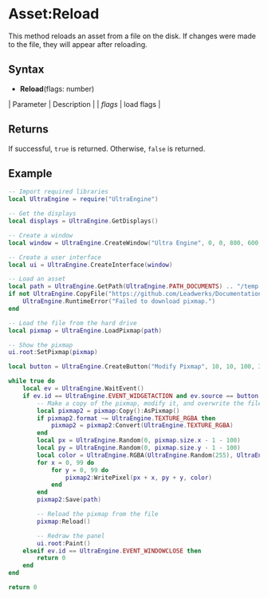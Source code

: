# Asset:Reload

This method reloads an asset from a file on the disk. If changes were made to the file, they will appear after reloading.

## Syntax

- **Reload**(flags: number)

| Parameter | Description |
| *flags* | load flags |

## Returns

If successful, `true` is returned. Otherwise, `false` is returned.

## Example

```lua
-- Import required libraries
local UltraEngine = require("UltraEngine")

-- Get the displays
local displays = UltraEngine.GetDisplays()

-- Create a window
local window = UltraEngine.CreateWindow("Ultra Engine", 0, 0, 800, 600, displays[1])

-- Create a user interface
local ui = UltraEngine.CreateInterface(window)

-- Load an asset
local path = UltraEngine.GetPath(UltraEngine.PATH_DOCUMENTS) .. "/temp.dds"
if not UltraEngine.CopyFile("https://github.com/Leadwerks/Documentation/raw/master/Assets/Materials/Ground/dirt01.dds", path) then
    UltraEngine.RuntimeError("Failed to download pixmap.")
end

-- Load the file from the hard drive
local pixmap = UltraEngine.LoadPixmap(path)

-- Show the pixmap
ui.root:SetPixmap(pixmap)

local button = UltraEngine.CreateButton("Modify Pixmap", 10, 10, 100, 30, ui.root)

while true do
    local ev = UltraEngine.WaitEvent()
    if ev.id == UltraEngine.EVENT_WIDGETACTION and ev.source == button then
        -- Make a copy of the pixmap, modify it, and overwrite the file
        local pixmap2 = pixmap:Copy():AsPixmap()
        if pixmap2.format ~= UltraEngine.TEXTURE_RGBA then
            pixmap2 = pixmap2:Convert(UltraEngine.TEXTURE_RGBA)
        end
        local px = UltraEngine.Random(0, pixmap.size.x - 1 - 100)
        local py = UltraEngine.Random(0, pixmap.size.y - 1 - 100)
        local color = UltraEngine.RGBA(UltraEngine.Random(255), UltraEngine.Random(255), UltraEngine.Random(255), 255)
        for x = 0, 99 do
            for y = 0, 99 do
                pixmap2:WritePixel(px + x, py + y, color)
            end
        end
        pixmap2:Save(path)

        -- Reload the pixmap from the file
        pixmap:Reload()

        -- Redraw the panel
        ui.root:Paint()
    elseif ev.id == UltraEngine.EVENT_WINDOWCLOSE then
        return 0
    end
end

return 0
```
